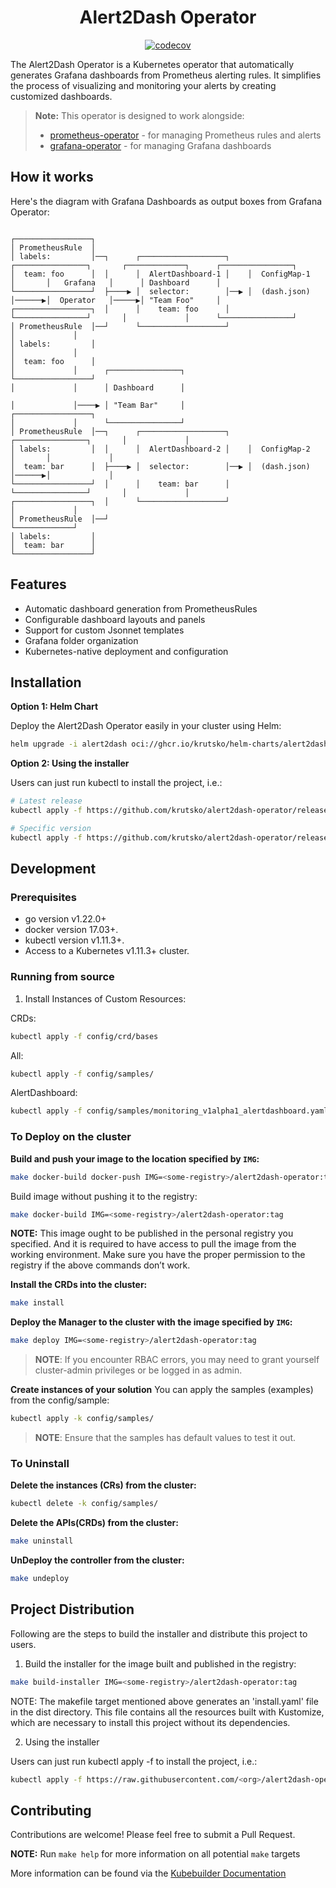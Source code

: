 <div align="center">

# Alert2Dash Operator

[![codecov](https://codecov.io/gh/krutsko/alert2dash-operator/branch/main/graph/badge.svg)](https://codecov.io/gh/krutsko/alert2dash-operator)
</div>

The Alert2Dash Operator is a Kubernetes operator that automatically generates Grafana dashboards from Prometheus alerting rules. It simplifies the process of visualizing and monitoring your alerts by creating customized dashboards.

> **Note:** This operator is designed to work alongside:
> - [prometheus-operator](https://github.com/prometheus-operator/prometheus-operator) - for managing Prometheus rules and alerts
> - [grafana-operator](https://github.com/grafana-operator/grafana-operator) - for managing Grafana dashboards

## How it works

Here's the diagram with Grafana Dashboards as output boxes from Grafana Operator:

```
                                                                                
┌─────────────────┐                                                            
│ PrometheusRule  │                                                            
│ labels:         │──┐      ┌───────────────────┐    ┌────────────────┐       ┌─────────────┐      ┌────────────────┐
│  team: foo      │  │      │  AlertDashboard-1 │    │  ConfigMap-1   │       │   Grafana   │      │ Dashboard      │
└─────────────────┘  ├────▶ │  selector:        │──▶ │  (dash.json)   │──────▶│  Operator   │─────▶│ "Team Foo"     │
┌─────────────────┐  │      │    team: foo      │    └────────────────┘       │             │      └────────────────┘
│ PrometheusRule  │──┘      └───────────────────┘                             │             │
│ labels:         │                                                           │             │
│  team: foo      │                                                           │             │      ┌────────────────┐
└─────────────────┘                                                           │             │      │ Dashboard      │
                                                                              │             │────▶ │ "Team Bar"     │
┌─────────────────┐                                                           │             │      └────────────────┘
│ PrometheusRule  │──┐      ┌───────────────────┐    ┌────────────────┐       │             │
│ labels:         │  │      │  AlertDashboard-2 │    │  ConfigMap-2   │       │             │
│  team: bar      │  ├────▶ │  selector:        │──▶ │  (dash.json)   │──────▶│             │
└─────────────────┘  │      │    team: bar      │    └────────────────┘       │             │
┌─────────────────┐  │      └───────────────────┘                             │             │
│ PrometheusRule  │──┘                                                        └─────────────┘
│ labels:         │
│  team: bar      │
└─────────────────┘

```

## Features

- Automatic dashboard generation from PrometheusRules
- Configurable dashboard layouts and panels
- Support for custom Jsonnet templates
- Grafana folder organization
- Kubernetes-native deployment and configuration

## Installation

**Option 1: Helm Chart**

Deploy the Alert2Dash Operator easily in your cluster using Helm:

```bash
helm upgrade -i alert2dash oci://ghcr.io/krutsko/helm-charts/alert2dash-operator -n alert2dash-system
```

**Option 2: Using the installer**

Users can just run kubectl to install the project, i.e.:

```sh
# Latest release
kubectl apply -f https://github.com/krutsko/alert2dash-operator/releases/download/latest/install.yaml

# Specific version
kubectl apply -f https://github.com/krutsko/alert2dash-operator/releases/download/vX.Y.Z/install.yaml
```

## Development

### Prerequisites
- go version v1.22.0+
- docker version 17.03+.
- kubectl version v1.11.3+.
- Access to a Kubernetes v1.11.3+ cluster.

### Running from source

1. Install Instances of Custom Resources:

CRDs:
```sh
kubectl apply -f config/crd/bases
```

All:
```sh
kubectl apply -f config/samples/
```

AlertDashboard:
```sh
kubectl apply -f config/samples/monitoring_v1alpha1_alertdashboard.yaml
```

### To Deploy on the cluster
**Build and push your image to the location specified by `IMG`:**

```sh
make docker-build docker-push IMG=<some-registry>/alert2dash-operator:tag
```

Build image without pushing it to the registry:
```sh
make docker-build IMG=<some-registry>/alert2dash-operator:tag
```

**NOTE:** This image ought to be published in the personal registry you specified.
And it is required to have access to pull the image from the working environment.
Make sure you have the proper permission to the registry if the above commands don’t work.

**Install the CRDs into the cluster:**

```sh
make install
```

**Deploy the Manager to the cluster with the image specified by `IMG`:**

```sh
make deploy IMG=<some-registry>/alert2dash-operator:tag
```

> **NOTE**: If you encounter RBAC errors, you may need to grant yourself cluster-admin
privileges or be logged in as admin.

**Create instances of your solution**
You can apply the samples (examples) from the config/sample:

```sh
kubectl apply -k config/samples/
```

>**NOTE**: Ensure that the samples has default values to test it out.

### To Uninstall
**Delete the instances (CRs) from the cluster:**

```sh
kubectl delete -k config/samples/
```

**Delete the APIs(CRDs) from the cluster:**

```sh
make uninstall
```

**UnDeploy the controller from the cluster:**

```sh
make undeploy
```

## Project Distribution

Following are the steps to build the installer and distribute this project to users.

1. Build the installer for the image built and published in the registry:

```sh
make build-installer IMG=<some-registry>/alert2dash-operator:tag
```

NOTE: The makefile target mentioned above generates an 'install.yaml'
file in the dist directory. This file contains all the resources built
with Kustomize, which are necessary to install this project without
its dependencies.

2. Using the installer

Users can just run kubectl apply -f <URL for YAML BUNDLE> to install the project, i.e.:

```sh
kubectl apply -f https://raw.githubusercontent.com/<org>/alert2dash-operator/<tag or branch>/dist/install.yaml
```

## Contributing

Contributions are welcome! Please feel free to submit a Pull Request.

**NOTE:** Run `make help` for more information on all potential `make` targets

More information can be found via the [Kubebuilder Documentation](https://book.kubebuilder.io/introduction.html)